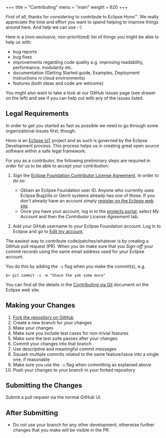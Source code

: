 +++
title = "Contributing"
menu = "main"
weight = 620
+++

First of all, thanks for considering to contribute to Eclipse Hono&trade;. We really appreciate the time and effort you want to
spend helping to improve things around here. And help we can use :-)

Here is a (non-exclusive, non-prioritized) list of things you might be able to help us with:

* bug reports
* bug fixes
* improvements regarding code quality e.g. improving readability, performance, modularity etc.
* documentation (Getting Started guide, Examples, Deployment instructions ni cloud environments)
* features (both ideas and code are welcome)

You might also want to take a look at our GitHub Issues page (see drawer on the left) and see if you can help out with any of the issues listed.

## Legal Requirements

In order to get you started as fast as possible we need to go through some organizational issues first, though.

Hono is an [Eclipse IoT](https://iot.eclipse.org) project and as such is governed by the Eclipse Development process.
This process helps us in creating great open source software within a safe legal framework.

For you as a contributor, the following preliminary steps are required in order for us to be able to accept your contribution:

1. Sign the [Eclipse Foundation Contributor License Agreement](https://eclipse.org/contribute/cla).
In order to do so:

   * Obtain an Eclipse Foundation user ID. Anyone who currently uses Eclipse Bugzilla or Gerrit systems already has one of those.
If you don't already have an account simply [register on the Eclipse web site](https://dev.eclipse.org/site_login/createaccount.php).
   * Once you have your account, log in to the [projects portal](https://projects.eclipse.org/), select *My Account* and then the *Contributor License Agreement* tab.

1. Add your GiHub username to your Eclipse Foundation account. Log in to Eclipse and go to [Edit my account](https://dev.eclipse.org/site_login/myaccount.php).

The easiest way to contribute code/patches/whatever is by creating a GitHub pull request (PR). When you do make sure that you *Sign-off* your commit records using the same email address used for your Eclipse account.

You do this by adding the `-s` flag when you make the commit(s), e.g.

    $> git commit -s -m "Shave the yak some more"

You can find all the details in the [Contributing via Git](http://wiki.eclipse.org/Development_Resources/Contributing_via_Git) document on the Eclipse web site.

## Making your Changes

1. [Fork the repository on GitHub](https://github.com/eclipse/hono#fork-destination-box)
1. Create a new branch for your changes
1. Make your changes
1. Make sure you include test cases for non-trivial features
1. Make sure the test suite passes after your changes
1. Commit your changes into that branch
1. Use descriptive and meaningful commit messages
1. Squash multiple commits related to the same feature/issue into a single one, if reasonable
1. Make sure you use the `-s` flag when committing as explained above
1. Push your changes to your branch in your forked repository

## Submitting the Changes

Submit a pull request via the normal GitHub UI.

## After Submitting

* Do not use your branch for any other development, otherwise further changes that you make will be visible in the PR.

